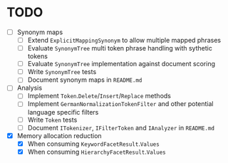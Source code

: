﻿# TODO

* [ ] Synonym maps
  * [ ] Extend `ExplicitMappingSynonym` to allow multiple mapped phrases
  * [ ] Evaluate `SynonymTree` multi token phrase handling with sythetic tokens
  * [ ] Evaluate `SynonymTree` implementation against document scoring
  * [ ] Write `SynonymTree` tests
  * [ ] Document synonym maps in `README.md`
* [ ] Analysis
  * [ ] Implement `Token`.`Delete`/`Insert`/`Replace` methods
  * [ ] Implement `GermanNormalizationTokenFilter` and other potential language specific filters
  * [ ] Write `Token` tests
  * [ ] Document `ITokenizer`, `IFilterToken` and `IAnalyzer` in `README.md`
* [x] Memory allocation reduction
  * [x] When consuming `KeywordFacetResult`.`Values`
  * [x] When consuming `HierarchyFacetResult`.`Values`
